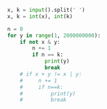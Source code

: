 
<BlogInfo title="30.或与加" author="白日梦想猿" pv=0 read_times=0 pre_cost_time=0分14秒 category="leetcode" tag_list="['leetcode']" create_time="2022.02.24 15:34:27" update_time="2023.02.08 22:18:46" />

```python
x, k = input().split(' ')
x, k = int(x), int(k)

n = 0
for y in range(1, 2000000000):
    if not x & y:
        n += 1
        if n == k:
            print(y)
            break
    # if x + y != x | y:
    #     n += 1
    #     if n==k:
    #         print(y)
    #         break

```
